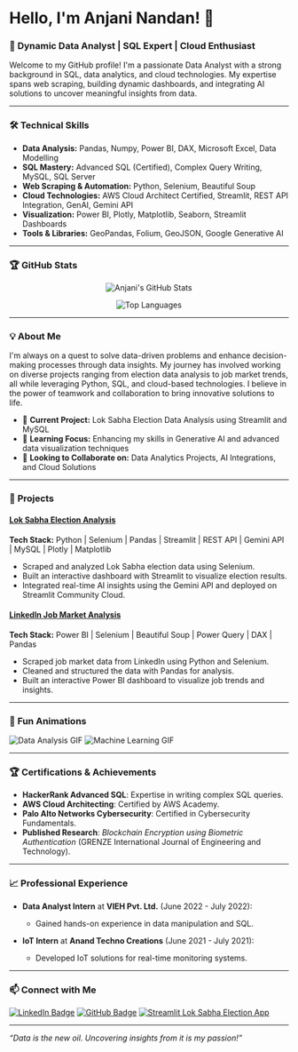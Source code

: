 # Hello, I'm Anjani Nandan! 👋

### 🚀 **Dynamic Data Analyst | SQL Expert | Cloud Enthusiast**

Welcome to my GitHub profile! I'm a passionate Data Analyst with a strong background in SQL, data analytics, and cloud technologies. My expertise spans web scraping, building dynamic dashboards, and integrating AI solutions to uncover meaningful insights from data.

---

### 🛠 **Technical Skills**

- **Data Analysis:** Pandas, Numpy, Power BI, DAX, Microsoft Excel, Data Modelling
- **SQL Mastery:** Advanced SQL (Certified), Complex Query Writing, MySQL, SQL Server
- **Web Scraping & Automation:** Python, Selenium, Beautiful Soup
- **Cloud Technologies:** AWS Cloud Architect Certified, Streamlit, REST API Integration, GenAI, Gemini API
- **Visualization:** Power BI, Plotly, Matplotlib, Seaborn, Streamlit Dashboards
- **Tools & Libraries:** GeoPandas, Folium, GeoJSON, Google Generative AI

---

### 🏆 **GitHub Stats**

<div align="center">
  
  ![Anjani's GitHub Stats](https://github-readme-stats.vercel.app/api?username=anjanicoder&show_icons=true&theme=radical)

  ![Top Languages](https://github-readme-stats.vercel.app/api/top-langs/?username=anjanicoder&layout=compact&theme=radical)

</div>

---

### 💡 **About Me**

I'm always on a quest to solve data-driven problems and enhance decision-making processes through data insights. My journey has involved working on diverse projects ranging from election data analysis to job market trends, all while leveraging Python, SQL, and cloud-based technologies. I believe in the power of teamwork and collaboration to bring innovative solutions to life.

- 🔭 **Current Project:** Lok Sabha Election Data Analysis using Streamlit and MySQL
- 🌱 **Learning Focus:** Enhancing my skills in Generative AI and advanced data visualization techniques
- 👯 **Looking to Collaborate on:** Data Analytics Projects, AI Integrations, and Cloud Solutions

---

### 🌟 **Projects**

#### [Lok Sabha Election Analysis](https://github.com/anjanicoder/Lok-Sabha-Election-Analysis)
**Tech Stack:** Python | Selenium | Pandas | Streamlit | REST API | Gemini API | MySQL | Plotly | Matplotlib

- Scraped and analyzed Lok Sabha election data using Selenium.
- Built an interactive dashboard with Streamlit to visualize election results.
- Integrated real-time AI insights using the Gemini API and deployed on Streamlit Community Cloud.

#### [LinkedIn Job Market Analysis](https://github.com/anjanicoder/JobDashboard)
**Tech Stack:** Power BI | Selenium | Beautiful Soup | Power Query | DAX | Pandas

- Scraped job market data from LinkedIn using Python and Selenium.
- Cleaned and structured the data with Pandas for analysis.
- Built an interactive Power BI dashboard to visualize job trends and insights.

---

### 🎉 **Fun Animations**

![Data Analysis GIF](https://media.giphy.com/media/3o7qE1YN7aBOFPRw8E/giphy.gif)
![Machine Learning GIF](https://media.giphy.com/media/26tn33aiTi1jkl6H6/giphy.gif)

---

### 🏆 **Certifications & Achievements**

- **HackerRank Advanced SQL**: Expertise in writing complex SQL queries.
- **AWS Cloud Architecting**: Certified by AWS Academy.
- **Palo Alto Networks Cybersecurity**: Certified in Cybersecurity Fundamentals.
- **Published Research**: *Blockchain Encryption using Biometric Authentication* (GRENZE International Journal of Engineering and Technology).

---

### 📈 **Professional Experience**

- **Data Analyst Intern** at **VIEH Pvt. Ltd.** (June 2022 - July 2022):
  - Gained hands-on experience in data manipulation and SQL.
  
- **IoT Intern** at **Anand Techno Creations** (June 2021 - July 2021):
  - Developed IoT solutions for real-time monitoring systems.

---

### 📫 **Connect with Me**

[![LinkedIn Badge](https://img.shields.io/badge/-Anjani%20Nandan-blue?style=flat-square&logo=Linkedin&logoColor=white&link=https://www.linkedin.com/in/anjani-nandan-)](https://www.linkedin.com/in/anjani-nandan-)
[![GitHub Badge](https://img.shields.io/badge/-anjanicoder-333?style=flat-square&logo=github&logoColor=white&link=https://github.com/anjanicoder)](https://github.com/anjanicoder)
[![Streamlit Lok Sabha Election App](https://img.shields.io/badge/Streamlit-App-green?style=flat-square&link=https://lok-sabha-election-analysis.streamlit.app/)](https://lok-sabha-election-analysis.streamlit.app/)

---

*“Data is the new oil. Uncovering insights from it is my passion!”*
